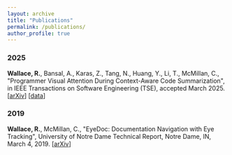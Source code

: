 ```yaml
---
layout: archive
title: "Publications"
permalink: /publications/
author_profile: true
---
```

### 2025

**Wallace, R.**, Bansal, A., Karas, Z., Tang, N., Huang, Y., Li, T., McMillan, C., "Programmer Visual Attention During Context-Aware Code Summarization", in IEEE Transactions on Software Engineering (TSE), accepted March 2025. [[arXiv](https://arxiv.org/pdf/2405.18573)] [[data](https://doi.org/10.5281/zenodo.14873017)]

### 2019

**Wallace, R.**, McMillan, C., "EyeDoc: Documentation Navigation with Eye Tracking", University of Notre Dame Technical Report, Notre Dame, IN, March 4, 2019. [[arXiv](https://arxiv.org/pdf/1903.00040)]